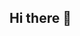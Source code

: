 ## Hi there 👋

<!--
**reecewellman7/reecewellman7** is a ✨ _special_ ✨ repository because its `README.md` (this file) appears on your GitHub profile.

Here are some ideas to get you started:

- 🔭 I’m currently working on cool things.
- 🌱 I’m currently learning science.
- 👯 I’m looking to collaborate on experiments of any type and or simulations.
- 🤔 I’m looking for help with ...
- 💬 Ask me about ...
- 📫 How to reach me: ...
- 😄 Pronouns: ...
- ⚡ Fun fact: ...
-->
